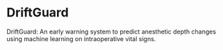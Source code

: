 # DriftGuard
DriftGuard: An early warning system to predict anesthetic depth changes using machine learning on intraoperative vital signs.

